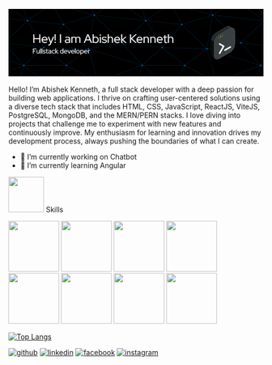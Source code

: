 ![Header](./github-header-image.png)

Hello! I’m Abishek Kenneth, a full stack developer with a deep passion for building web applications. I thrive on crafting user-centered solutions using a diverse tech stack that includes HTML, CSS, JavaScript, ReactJS, ViteJS, PostgreSQL, MongoDB, and the MERN/PERN stacks. I love diving into projects that challenge me to experiment with new features and continuously improve. My enthusiasm for learning and innovation drives my development process, always pushing the boundaries of what I can create.


- 🔭 I’m currently working on Chatbot 
- 🌱 I’m currently learning Angular 


<img src="https://github.com/abi1035/abi1035/assets/107182926/816d875d-ba08-4069-b243-422c8f7fbee4" width="70" height="70"/> Skills <br />

<img src="https://github.com/abi1035/abi1035/assets/107182926/631538a2-4671-4bdc-897b-713778bd0965" width="100" height="100"/>
<img src="https://github.com/abi1035/abi1035/assets/107182926/1e08fdd7-0cdb-4b05-9ea2-078f00ed8e0b" width="100" height="100"/>
<img src="https://github.com/abi1035/abi1035/assets/107182926/72abdfd5-30e1-4a44-8745-2fcd2c66ab4f" width="100" height="100"/>
<img src="https://github.com/abi1035/abi1035/assets/107182926/cb1a2e25-634d-487c-af29-5fef33ceacd4" width="100" height="100"/>
<img src="https://github.com/abi1035/abi1035/assets/107182926/8a2ca499-3d3c-4032-ac40-9dece2c0b6e4" width="100" height="100"/>
<img src="https://github.com/abi1035/abi1035/assets/107182926/bad0e21b-c07e-44e9-aa67-1c37fff84638" width="100" height="100"/>
<img src="https://github.com/abi1035/abi1035/assets/107182926/c4221812-1154-4426-ab85-4e4557ed40d9" width="100" height="100"/>
<img src="https://github.com/abi1035/abi1035/assets/107182926/bb61a342-c2ac-4b1b-801e-ae867aef9b9a" width="100" height="100"/>






[![Top Langs](https://github-readme-stats.vercel.app/api/top-langs/?username=abi1035&show_icons=true&theme=radical)](https://github.com/anuraghazra/github-readme-stats)

[<img src='https://cdn.jsdelivr.net/npm/simple-icons@3.0.1/icons/github.svg' alt='github' height='40'>](https://github.com/https://github.com/abi1035)  [<img src='https://cdn.jsdelivr.net/npm/simple-icons@3.0.1/icons/linkedin.svg' alt='linkedin' height='40'>](https://www.linkedin.com/in/www.linkedin.com/in/abishek-kenneth/)  [<img src='https://cdn.jsdelivr.net/npm/simple-icons@3.0.1/icons/facebook.svg' alt='facebook' height='40'>](https://www.facebook.com/https://www.facebook.com/abishek.kenneth)  [<img src='https://cdn.jsdelivr.net/npm/simple-icons@3.0.1/icons/instagram.svg' alt='instagram' height='40'>](https://www.instagram.com/https://www.instagram.com/abi_ken_14//)  
